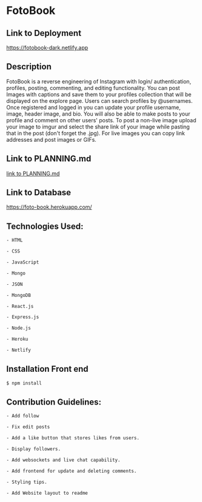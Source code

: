 # FotoBook

## Link to Deployment

https://fotobook-dark.netlify.app

## Description

FotoBook is a reverse engineering of Instagram with login/ authentication, profiles, posting, commenting, and editing functionality. You can post Images with captions and save them to your profiles collection that will be displayed on the explore page. Users can search profiles by @usernames. Once registered and logged in you can update your profile username, image, header image, and bio. You will also be able to make posts to your profile and comment on other users' posts. To post a non-live image upload your image to imgur and select the share link of your image while pasting that in the post (don't forget the .jpg). For live images you can copy link addresses and post images or GIFs.

## Link to PLANNING.md

[link to PLANNING.md](planning.md)


## Link to Database

https://foto-book.herokuapp.com/


## Technologies Used:

```bash
- HTML

- CSS

- JavaScript

- Mongo

- JSON

- MongoDB

- React.js

- Express.js

- Node.js

- Heroku 

- Netlify
```


## Installation Front end

```bash
$ npm install
```


## Contribution Guidelines:

```bash
- Add follow 

- Fix edit posts

- Add a like button that stores likes from users.

- Display followers.

- Add websockets and live chat capability.

- Add frontend for update and deleting comments.

- Styling tips.

- Add Website layout to readme
```

